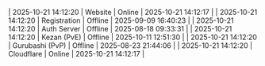 | 2025-10-21 14:12:20 | Website | Online | 2025-10-21 14:12:17 |
| 2025-10-21 14:12:20 | Registration | Offline | 2025-09-09 16:40:23 |
| 2025-10-21 14:12:20 | Auth Server | Offline | 2025-08-18 09:33:31 |
| 2025-10-21 14:12:20 | Kezan (PvE) | Offline | 2025-10-11 12:51:30 |
| 2025-10-21 14:12:20 | Gurubashi (PvP) | Offline | 2025-08-23 21:44:06 |
| 2025-10-21 14:12:20 | Cloudflare | Online | 2025-10-21 14:12:17 |
